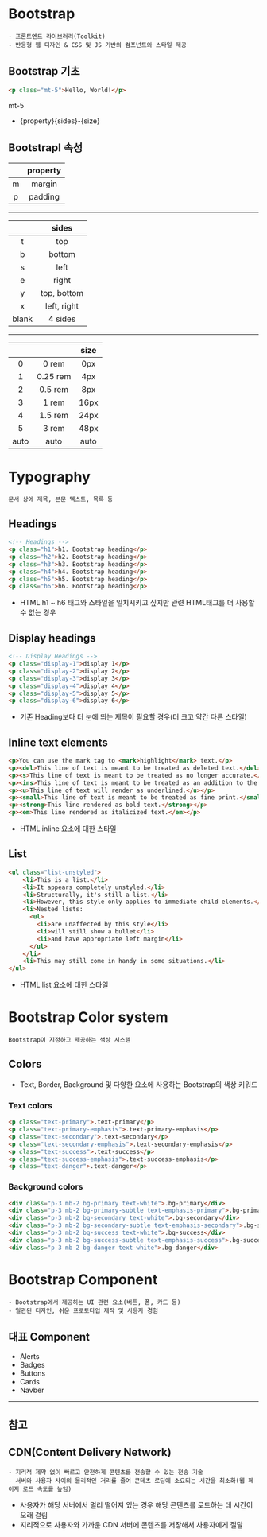 # Bootstrap
    - 프론트엔드 라이브러리(Toolkit)
    - 반응형 웹 디자인 & CSS 및 JS 기반의 컴포넌트와 스타일 제공

## Bootstrap 기초
```html
<p class="mt-5">Hello, World!</p>
```
mt-5
- {property}{sides}-{size}

## Bootstrapl 속성
|  | property |
|:---:|:---:|
| m | margin | 
| p | padding |

---

|  | sides |
|:---:|:---:|
| t | top | 
| b | bottom |
| s | left | 
| e | right |
| y | top, bottom | 
| x | left, right |
| blank | 4 sides |

---

|  |  | size |
|:---:|:---:|:---:|
| 0 | 0 rem | 0px | 
| 1 | 0.25 rem | 4px |
| 2 | 0.5 rem |  8px |
| 3 | 1 rem | 16px |
| 4 | 1.5 rem |  24px |
| 5 | 3 rem | 48px |
| auto | auto | auto |

# Typography
    문서 상에 제목, 본문 텍스트, 목록 등
## Headings
```html
<!-- Headings -->
<p class="h1">h1. Bootstrap heading</p>
<p class="h2">h2. Bootstrap heading</p>
<p class="h3">h3. Bootstrap heading</p>
<p class="h4">h4. Bootstrap heading</p>
<p class="h5">h5. Bootstrap heading</p>
<p class="h6">h6. Bootstrap heading</p>
```
- HTML h1 ~ h6 태그와 스타일을 일치시키고 싶지만 관련 HTML태그를 더 사용할 수 없는 경우

## Display headings
```html
<!-- Display Headings -->
<p class="display-1">display 1</p>
<p class="display-2">display 2</p>
<p class="display-3">display 3</p>
<p class="display-4">display 4</p>
<p class="display-5">display 5</p>
<p class="display-6">display 6</p>
```
- 기존 Heading보다 더 눈에 띄는 제목이 필요할 경우(더 크고 약간 다른 스타일)

## Inline text elements
```html
<p>You can use the mark tag to <mark>highlight</mark> text.</p>
<p><del>This line of text is meant to be treated as deleted text.</del></p>
<p><s>This line of text is meant to be treated as no longer accurate.</s></p>
<p><ins>This line of text is meant to be treated as an addition to the document.</ins></p>
<p><u>This line of text will render as underlined.</u></p>
<p><small>This line of text is meant to be treated as fine print.</small></p>
<p><strong>This line rendered as bold text.</strong></p>
<p><em>This line rendered as italicized text.</em></p>
```
- HTML inline 요소에 대한 스타일

## List
```html
<ul class="list-unstyled">
    <li>This is a list.</li>
    <li>It appears completely unstyled.</li>
    <li>Structurally, it's still a list.</li>
    <li>However, this style only applies to immediate child elements.</li>
    <li>Nested lists:
      <ul>
        <li>are unaffected by this style</li>
        <li>will still show a bullet</li>
        <li>and have appropriate left margin</li>
      </ul>
    </li>
    <li>This may still come in handy in some situations.</li>
</ul>
```
- HTML list 요소에 대한 스타일

# Bootstrap Color system
    Bootstrap이 지정하고 제공하는 색상 시스템

## Colors
- Text, Border, Background 및 다양한 요소에 사용하는 Bootstrap의 색상 키워드

### Text colors
```html
<p class="text-primary">.text-primary</p>
<p class="text-primary-emphasis">.text-primary-emphasis</p>
<p class="text-secondary">.text-secondary</p>
<p class="text-secondary-emphasis">.text-secondary-emphasis</p>
<p class="text-success">.text-success</p>
<p class="text-success-emphasis">.text-success-emphasis</p>
<p class="text-danger">.text-danger</p>
```

### Background colors
```html
<div class="p-3 mb-2 bg-primary text-white">.bg-primary</div>
<div class="p-3 mb-2 bg-primary-subtle text-emphasis-primary">.bg-primary-subtle</div>
<div class="p-3 mb-2 bg-secondary text-white">.bg-secondary</div>
<div class="p-3 mb-2 bg-secondary-subtle text-emphasis-secondary">.bg-secondary-subtle</div>
<div class="p-3 mb-2 bg-success text-white">.bg-success</div>
<div class="p-3 mb-2 bg-success-subtle text-emphasis-success">.bg-success-subtle</div>
<div class="p-3 mb-2 bg-danger text-white">.bg-danger</div>
```

# Bootstrap Component
    - Bootstrap에서 제공하는 UI 관련 요소(버튼, 폼, 카드 등)
    - 일관된 디자인, 쉬운 프로토타입 제작 및 사용자 경험

## 대표 Component
- Alerts
- Badges
- Buttons
- Cards
- Navber

---

## 참고

## CDN(Content Delivery Network)
    - 지리적 제약 없이 빠르고 안전하게 콘텐츠를 전송할 수 있는 전송 기술
    - 서버와 사용자 사이의 물리적인 거리를 줄여 콘테츠 로딩에 소요되는 시간을 최소화(웹 페이지 로드 속도를 높임)

- 사용자가 해당 서버에서 멀리 떨어져 있는 경우 해당 콘텐츠를 로드하는 데 시간이 오래 걸림
- 지리적으로 사용자와 가까운 CDN 서버에 콘텐츠를 저장해서 사용자에게 절달